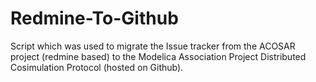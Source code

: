# Redmine-To-Github

Script which was used to migrate the Issue tracker from the ACOSAR project (redmine based) to the Modelica Association Project Distributed Cosimulation Protocol (hosted on Github). 


